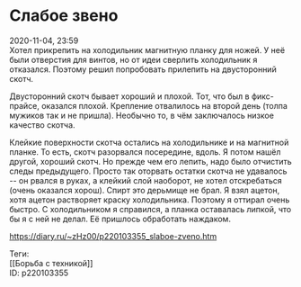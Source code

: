 Слабое звено
=============

   
 2020-11-04, 23:59   
  Хотел прикрепить на холодильник магнитную планку для ножей. У неё были отверстия для винтов, но от идеи сверлить холодильник я отказался. Поэтому решил попробовать прилепить на двусторонний скотч.   
   
 Двусторонний скотч бывает хороший и плохой. Тот, что был в фикс-прайсе, оказался плохой. Крепление отвалилось на второй день (толпа мужиков так и не пришла). Необычно то, в чём заключалось низкое качество скотча.   
   
 Клейкие поверхности скотча остались на холодильнике и на магнитной планке. То есть, скотч разорвался посередине, вдоль. Я потом нашёл другой, хороший скотч. Но прежде чем его лепить, надо было отчистить следы предыдущего. Просто так оторвать остатки скотча не удавалось -- он рвался в руках, а клейкий слой наоборот, не хотел отскребаться (очень оказался хорош). Спирт это дерьмище не брал. Я взял ацетон, хотя ацетон растворяет краску холодильника. Поэтому я оттирал очень быстро. С холодильником я справился, а планка оставалась липкой, что бы я с ней не делал. Её пришлось обработать наждаком.   
    
 <https://diary.ru/~zHz00/p220103355_slaboe-zveno.htm>   
   
 Теги:   
 [[Борьба с техникой]]   
 ID: p220103355